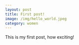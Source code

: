 ```yaml
---
layout: post
title: First post!
image: /img/hello_world.jpeg
category: women
---
```


This is my first post, how exciting!
